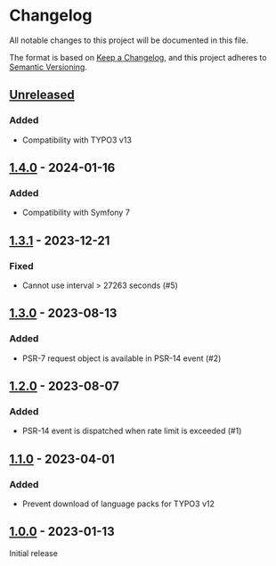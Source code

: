 # Changelog
All notable changes to this project will be documented in this file.

The format is based on [Keep a Changelog](https://keepachangelog.com/en/1.0.0/),
and this project adheres to [Semantic Versioning](https://semver.org/spec/v2.0.0.html).

## [Unreleased]

### Added
- Compatibility with TYPO3 v13

## [1.4.0] - 2024-01-16

### Added
- Compatibility with Symfony 7

## [1.3.1] - 2023-12-21

### Fixed
- Cannot use interval > 27263 seconds (#5)

## [1.3.0] - 2023-08-13

### Added
- PSR-7 request object is available in PSR-14 event (#2)

## [1.2.0] - 2023-08-07

### Added
- PSR-14 event is dispatched when rate limit is exceeded (#1)

## [1.1.0] - 2023-04-01

### Added
- Prevent download of language packs for TYPO3 v12

## [1.0.0] - 2023-01-13

Initial release

[Unreleased]: https://github.com/brotkrueml/typo3-form-rate-limit/compare/v1.4.0...HEAD
[1.4.0]: https://github.com/brotkrueml/typo3-form-rate-limit/compare/v1.3.1...v1.4.0
[1.3.1]: https://github.com/brotkrueml/typo3-form-rate-limit/compare/v1.3.0...v1.3.1
[1.3.0]: https://github.com/brotkrueml/typo3-form-rate-limit/compare/v1.2.0...v1.3.0
[1.2.0]: https://github.com/brotkrueml/typo3-form-rate-limit/compare/v1.1.0...v1.2.0
[1.1.0]: https://github.com/brotkrueml/typo3-form-rate-limit/compare/v1.0.0...v1.1.0
[1.0.0]: https://github.com/brotkrueml/typo3-form-rate-limit/releases/tag/v1.0.0
